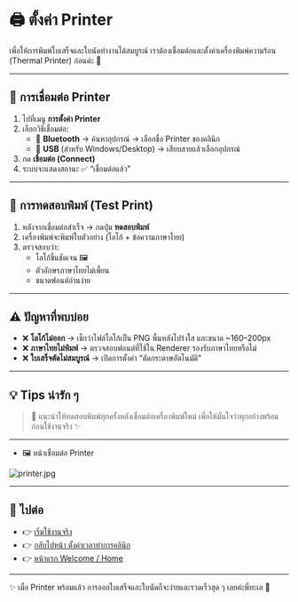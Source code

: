 # 🖨️ ตั้งค่า Printer

เพื่อให้การพิมพ์ใบเสร็จและใบนัดทำงานได้สมบูรณ์ เราต้องเชื่อมต่อและตั้งค่าเครื่องพิมพ์ความร้อน (Thermal Printer) ก่อนค่ะ 💜

---

## 🔌 การเชื่อมต่อ Printer

1. ไปที่เมนู **การตั้งค่า Printer**
2. เลือกวิธีเชื่อมต่อ:
    - 📶 **Bluetooth** → ค้นหาอุปกรณ์ → เลือกชื่อ Printer ของคลินิก
    - 🔗 **USB** (สำหรับ Windows/Desktop) → เสียบสายแล้วเลือกอุปกรณ์
3. กด **เชื่อมต่อ (Connect)**
4. ระบบจะแสดงสถานะ ✅ “เชื่อมต่อแล้ว”

---

## 🧾 การทดสอบพิมพ์ (Test Print)

1. หลังจากเชื่อมต่อสำเร็จ → กดปุ่ม **ทดสอบพิมพ์**
2. เครื่องพิมพ์จะพิมพ์ใบตัวอย่าง (โลโก้ + ข้อความภาษาไทย)
3. ตรวจสอบว่า:
    - โลโก้ขึ้นชัดเจน 🖼️
    - ตัวอักษรภาษาไทยไม่เพี้ยน
    - ขนาดฟอนต์อ่านง่าย

---

## ⚠️ ปัญหาที่พบบ่อย

- ❌ **โลโก้ไม่ออก** → เช็กว่าไฟล์โลโก้เป็น PNG พื้นหลังโปร่งใส และขนาด ~160–200px
- ❌ **ภาษาไทยไม่พิมพ์** → ตรวจสอบฟอนต์ที่ใช้ใน Renderer รองรับภาษาไทยหรือไม่
- ❌ **ใบเสร็จตัดไม่สมบูรณ์** → เปิดการตั้งค่า “ตัดกระดาษอัตโนมัติ”

---

## 💡 Tips น่ารัก ๆ

> 🌈 แนะนำให้ทดสอบพิมพ์ทุกครั้งหลังเชื่อมต่อเครื่องพิมพ์ใหม่ เพื่อให้มั่นใจว่าทุกอย่างพร้อมก่อนใช้งานจริง ✨
> 

---

- 🖼️ หน้าเชื่อมต่อ Printer

![printer.jpg](printer.jpg)

---

## 🔗 ไปต่อ

- 👉 [เริ่มใช้งานจริง](https://www.notion.so/27b36a949fc480a8891cd59b2cc6343d?pvs=21)
- 👉 [กลับไปหน้า ตั้งค่าเวลาทำการคลินิก](https://www.notion.so/27b36a949fc480a18064f88c2e659f21?pvs=21)
- 👉 [หน้าแรก Welcome / Home](https://www.notion.so/MyDent-27b36a949fc480f7ab30f8c13fcd4a4a?pvs=21)

---

✨ เมื่อ Printer พร้อมแล้ว การออกใบเสร็จและใบนัดก็จะง่ายและรวดเร็วสุด ๆ เลยค่ะพี่ทะเล 💜